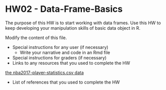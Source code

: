 # HW02 - Data-Frame-Basics

The purpose of this HW is to start working with data frames. Use this HW to keep developing your manipulation skills of basic data object in R.

Modify the content of this file.

- Special instructions for any user (if necessary)
  * Write your narrative and code in an Rmd file
- Special instructions for graders (if necessary)
- Links to any resources that you used to complete the HW

[the nba2017-player-statistics.csv data](https://github.com/ucb-stat133/stat133-fall-2017/raw/master/)
- List of references that you used to complete the HW
